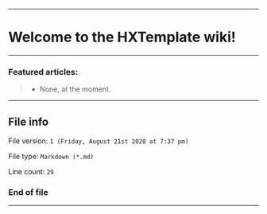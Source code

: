 
***

# Welcome to the HXTemplate wiki!

***

### Featured articles:

> * None, at the moment.

***

## File info

File version: `1 (Friday, August 21st 2020 at 7:37 pm)`

File type: `Markdown (*.md)`

Line count: `29`

### End of file

***
